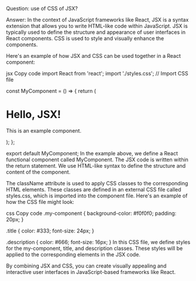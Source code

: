 Question:
use of CSS of JSX?


Answer:
In the context of JavaScript frameworks like React, JSX is a syntax extension that allows you to write HTML-like code within JavaScript. JSX is typically used to define the structure and appearance of user interfaces in React components. CSS is used to style and visually enhance the components.

Here's an example of how JSX and CSS can be used together in a React component:

jsx
Copy code
import React from 'react';
import './styles.css'; // Import CSS file

const MyComponent = () => {
  return (
    <div className="my-component">
      <h1 className="title">Hello, JSX!</h1>
      <p className="description">This is an example component.</p>
    </div>
  );
};

export default MyComponent;
In the example above, we define a React functional component called MyComponent. The JSX code is written within the return statement. We use HTML-like syntax to define the structure and content of the component.

The className attribute is used to apply CSS classes to the corresponding HTML elements. These classes are defined in an external CSS file called styles.css, which is imported into the component file. Here's an example of how the CSS file might look:

css
Copy code
.my-component {
  background-color: #f0f0f0;
  padding: 20px;
}

.title {
  color: #333;
  font-size: 24px;
}

.description {
  color: #666;
  font-size: 16px;
}
In this CSS file, we define styles for the my-component, title, and description classes. These styles will be applied to the corresponding elements in the JSX code.

By combining JSX and CSS, you can create visually appealing and interactive user interfaces in JavaScript-based frameworks like React.